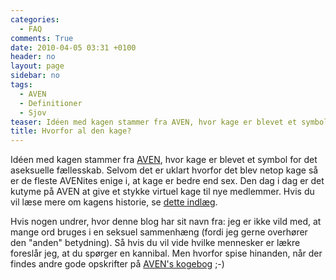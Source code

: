 ```yaml
---
categories:
  - FAQ
comments: True
date: 2010-04-05 03:31 +0100
header: no
layout: page
sidebar: no
tags:
  - AVEN
  - Definitioner
  - Sjov
teaser: Idéen med kagen stammer fra AVEN, hvor kage er blevet et symbol for det aseksuelle fællesskab.
title: Hvorfor al den kage?
---
```

Idéen med kagen stammer fra [AVEN](https://www.asexuality.org/), hvor kage er blevet et symbol for det aseksuelle fællesskab. Selvom det er uklart hvorfor det blev netop kage så er de fleste AVENites enige i, at kage er bedre end sex. Den dag i dag er det kutyme på AVEN at give et stykke virtuel kage til nye medlemmer. Hvis du vil læse mere om kagens historie, se [dette indlæg](https://www.asexuality.org/en/topic/40185-what-does-cake-mean/).

Hvis nogen undrer, hvor denne blog har sit navn fra: jeg er ikke vild med, at mange ord bruges i en seksuel sammenhæng (fordi jeg gerne overhører den "anden" betydning). Så hvis du vil vide hvilke mennesker er lækre foreslår jeg, at du spørger en kannibal. Men hvorfor spise hinanden, når der findes andre gode opskrifter på [AVEN's kogebog](http://wiki.asexuality.org/AVEN_Cookbook?title=AVEN_Cookbook) ;-)
